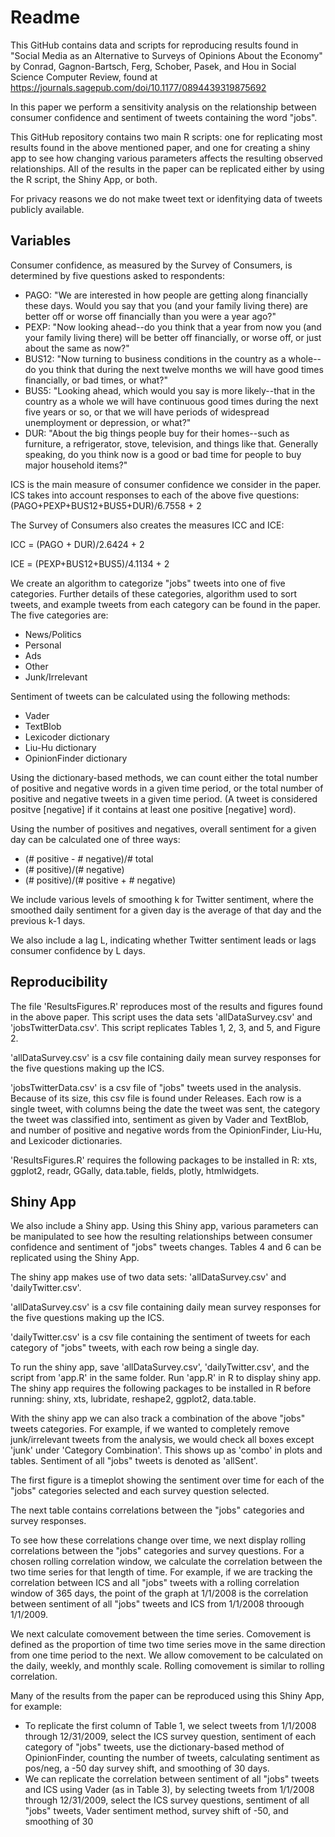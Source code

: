 # Readme

This GitHub contains data and scripts for reproducing results found in "Social Media as an Alternative to Surveys of Opinions About the Economy" by Conrad, Gagnon-Bartsch, Ferg, Schober, Pasek, and Hou in Social Science Computer Review, found at https://journals.sagepub.com/doi/10.1177/0894439319875692

In this paper we perform a sensitivity analysis on the relationship between consumer confidence and sentiment of tweets containing the word "jobs".

This GitHub repository contains two main R scripts: one for replicating most results found in the above mentioned paper, and one for creating a shiny app to see how changing various parameters affects the resulting observed relationships. All of the results in the paper can be replicated either by using the R script, the Shiny App, or both.

For privacy reasons we do not make tweet text or idenfitying data of tweets publicly available.

## Variables

Consumer confidence, as measured by the Survey of Consumers, is determined by five questions asked to respondents:
- PAGO: "We are interested in how people are getting along financially these days. Would you say that you (and your family living there) are better off or worse off financially than you were a year ago?"
- PEXP: "Now looking ahead--do you think that a year from now you (and your family living there) will be better off financially, or worse off, or just about the same as now?"
- BUS12: "Now turning to business conditions in the country as a whole--do you think that during the next twelve months we will have good times financially, or bad times, or what?"
- BUS5: "Looking ahead, which would you say is more likely--that in the country as a whole we will have continuous good times during the next five years or so, or that we will have periods of widespread unemployment or depression, or what?"
- DUR: "About the big things people buy for their homes--such as furniture, a refrigerator, stove, television, and things like that. Generally speaking, do you think now is a good or bad time for people to buy major household items?"

ICS is the main measure of consumer confidence we consider in the paper. ICS takes into account responses to each of the above five questions: (PAGO+PEXP+BUS12+BUS5+DUR)/6.7558 + 2

The Survey of Consumers also creates the measures ICC and ICE:

ICC = (PAGO + DUR)/2.6424 + 2

ICE = (PEXP+BUS12+BUS5)/4.1134 + 2

We create an algorithm to categorize "jobs" tweets into one of five categories. Further details of these categories, algorithm used to sort tweets, and example tweets from each category can be found in the paper. The five categories are:
- News/Politics
- Personal
- Ads
- Other
- Junk/Irrelevant

Sentiment of tweets can be calculated using the following methods:
- Vader
- TextBlob
- Lexicoder dictionary
- Liu-Hu dictionary
- OpinionFinder dictionary

Using the dictionary-based methods, we can count either the total number of positive and negative words in a given time period, or the total number of positive and negative tweets in a given time period. (A tweet is considered positve [negative] if it contains at least one positive [negative] word).

Using the number of positives and negatives, overall sentiment for a given day can be calculated one of three ways:
- (# positive - # negative)/# total
- (# positive)/(# negative)
- (# positive)/(# positive + # negative)

We include various levels of smoothing k for Twitter sentiment, where the smoothed daily sentiment for a given day is the average of that day and the previous k-1 days.

We also include a lag L, indicating whether Twitter sentiment leads or lags consumer confidence by L days.

## Reproducibility

The file 'ResultsFigures.R' reproduces most of the results and figures found in the above paper. This script uses the data sets 'allDataSurvey.csv' and 'jobsTwitterData.csv'. This script replicates Tables 1, 2, 3, and 5, and Figure 2.

'allDataSurvey.csv' is a csv file containing daily mean survey responses for the five questions making up the ICS.

'jobsTwitterData.csv' is a csv file of "jobs" tweets used in the analysis. Because of its size, this csv file is found under Releases. Each row is a single tweet, with columns being the date the tweet was sent, the category the tweet was classified into, sentiment as given by Vader and TextBlob, and number of positive and negative words from the OpinionFinder, Liu-Hu, and Lexicoder dictionaries.

'ResultsFigures.R' requires the following packages to be installed in R: xts, ggplot2, readr, GGally, data.table, fields, plotly, htmlwidgets.

## Shiny App
We also include a Shiny app. Using this Shiny app, various parameters can be manipulated to see how the resulting relationships between consumer confidence and sentiment of "jobs" tweets changes. Tables 4 and 6 can be replicated using the Shiny App.

The shiny app makes use of two data sets: 'allDataSurvey.csv' and 'dailyTwitter.csv'.

'allDataSurvey.csv' is a csv file containing daily mean survey responses for the five questions making up the ICS.

'dailyTwitter.csv' is a csv file containing the sentiment of tweets for each category of "jobs" tweets, with each row being a single day.

To run the shiny app, save 'allDataSurvey.csv', 'dailyTwitter.csv', and the script from 'app.R' in the same folder. Run 'app.R' in R to display shiny app. The shiny app requires the following packages to be installed in R before running: shiny, xts, lubridate, reshape2, ggplot2, data.table.

With the shiny app we can also track a combination of the above "jobs" tweets categories. For example, if we wanted to completely remove junk/irrelevant tweets from the analysis, we would check all boxes except 'junk' under 'Category Combination'. This shows up as 'combo' in plots and tables. Sentiment of all "jobs" tweets is denoted as 'allSent'.

The first figure is a timeplot showing the sentiment over time for each of the "jobs" categories selected and each survey question selected.

The next table contains correlations between the "jobs" categories and survey responses.

To see how these correlations change over time, we next display rolling correlations between the "jobs" categories and survey questions. For a chosen rolling correlation window, we calculate the correlation between the two time series for that length of time. For example, if we are tracking the correlation between ICS and all "jobs" tweets with a rolling correlation window of 365 days, the point of the graph at 1/1/2008 is the correlation between sentiment of all "jobs" tweets and ICS from 1/1/2008 throough 1/1/2009.

We next calculate comovement between the time series. Comovement is defined as the proportion of time two time series move in the same direction from one time period to the next. We allow comovement to be calculated on the daily, weekly, and monthly scale. Rolling comovement is similar to rolling correlation.

Many of the results from the paper can be reproduced using this Shiny App, for example:
- To replicate the first column of Table 1, we select tweets from 1/1/2008 through 12/31/2009, select the ICS survey question, sentiment of each category of "jobs" tweets, use the dictionary-based method of OpinionFinder, counting the number of tweets, calculating sentiment as pos/neg, a -50 day survey shift, and smoothing of 30 days.
- We can replicate the correlation between sentiment of all "jobs" tweets and ICS using Vader (as in Table 3), by selecting tweets from 1/1/2008 through 12/31/2009, select the ICS survey questions, sentiment of all "jobs" tweets, Vader sentiment method, survey shift of -50, and smoothing of 30

